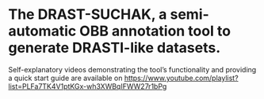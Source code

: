 
# The DRAST-SUCHAK, a semi-automatic OBB annotation tool to generate DRASTI-like datasets.

Self-explanatory videos demonstrating the tool’s functionality and providing a quick start guide are available on https://www.youtube.com/playlist?list=PLFa7TK4V1ptKGx-wh3XWBqIFWW27r1bPg 
